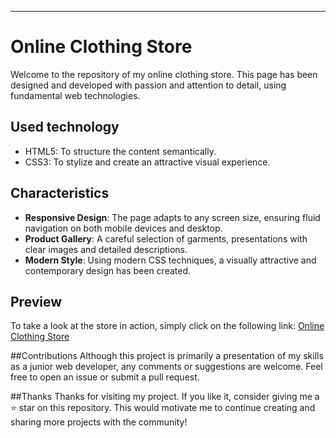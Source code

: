 
---

# Online Clothing Store

Welcome to the repository of my online clothing store. This page has been designed and developed with passion and attention to detail, using fundamental web technologies.

## Used technology
- HTML5: To structure the content semantically.
- CSS3: To stylize and create an attractive visual experience.

## Characteristics
- **Responsive Design**: The page adapts to any screen size, ensuring fluid navigation on both mobile devices and desktop.
- **Product Gallery**: A careful selection of garments, presentations with clear images and detailed descriptions.
- **Modern Style**: Using modern CSS techniques, a visually attractive and contemporary design has been created.

## Preview
To take a look at the store in action, simply click on the following link: [Online Clothing Store](https://github.com/CODIGOBINARIO10/tienda-de-ropa)

##Contributions
Although this project is primarily a presentation of my skills as a junior web developer, any comments or suggestions are welcome. Feel free to open an issue or submit a pull request.

##Thanks
Thanks for visiting my project. If you like it, consider giving me a ⭐ star on this repository. This would motivate me to continue creating and sharing more projects with the community!
